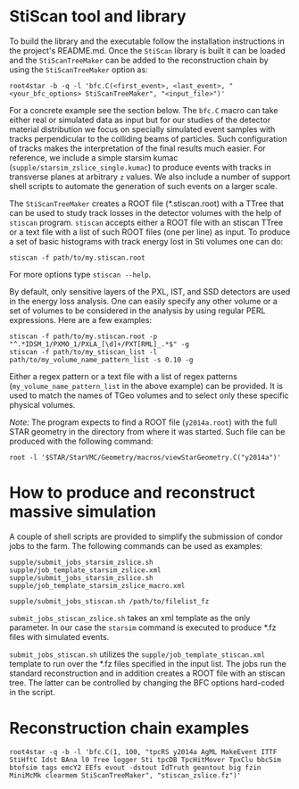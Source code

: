 StiScan tool and library
========================

To build the library and the executable follow the installation instructions in
the project's README.md. Once the `StiScan` library is built it can be loaded
and the `StiScanTreeMaker` can be added to the reconstruction chain by using the
`StiScanTreeMaker` option as:

    root4star -b -q -l 'bfc.C(<first_event>, <last_event>, "<your_bfc_options> StiScanTreeMaker", "<input_file>")'

For a concrete example see the section below. The `bfc.C` macro can take either
real or simulated data as input but for our studies of the detector material
distribution we focus on specially simulated event samples with tracks
perpendicular to the colliding beams of particles. Such configuration of tracks
makes the interpretation of the final results much easier. For reference, we
include a simple starsim kumac (`supple/starsim_zslice_single.kumac`) to produce
events with tracks in transverse planes at arbitrary `z` values. We also include
a number of support shell scripts to automate the generation of such events on
a larger scale.

The `StiScanTreeMaker` creates a ROOT file (\*.stiscan.root) with a TTree that
can be used to study track losses in the detector volumes with the help of
`stiscan` program. `stiscan` accepts either a ROOT file with an stiscan TTree or
a text file with a list of such ROOT files (one per line) as input. To produce
a set of basic histograms with track energy lost in Sti volumes one can do:

    stiscan -f path/to/my.stiscan.root

For more options type `stiscan --help`.

By default, only sensitive layers of the PXL, IST, and SSD detectors are used in
the energy loss analysis. One can easily specify any other volume or a set of
volumes to be considered in the analysis by using regular PERL expressions. Here
are a few examples:

    stiscan -f path/to/my.stiscan.root -p "^.*IDSM_1/PXMO_1/PXLA_[\d]+/PXT[RML]_.*$" -g
    stiscan -f path/to/my_stiscan_list -l path/to/my_volume_name_pattern_list -s 0.10 -g

Either a regex pattern or a text file with a list of regex patterns
(`my_volume_name_pattern_list` in the above example) can be provided. It is used
to match the names of TGeo volumes and to select only these specific physical
volumes.

*Note:* The program expects to find a ROOT file (`y2014a.root`) with the full
STAR geometry in the directory from where it was started. Such file can be
produced with the following command:

    root -l '$STAR/StarVMC/Geometry/macros/viewStarGeometry.C("y2014a")'


How to produce and reconstruct massive simulation
=================================================

A couple of shell scripts are provided to simplify the submission of condor jobs
to the farm. The following commands can be used as examples:

    supple/submit_jobs_starsim_zslice.sh supple/job_template_starsim_zslice.xml
    supple/submit_jobs_starsim_zslice.sh supple/job_template_starsim_zslice_macro.xml

    supple/submit_jobs_stiscan.sh /path/to/filelist_fz

`submit_jobs_stiscan_zslice.sh` takes an xml template as the only parameter. In
our case the `starsim` command is executed to produce \*.fz files with simulated
events.

`submit_jobs_stiscan.sh` utilizes the `supple/job_template_stiscan.xml`
template to run over the \*.fz files specified in the input list. The jobs run
the standard reconstruction and in addition creates a ROOT file with an stiscan
tree. The latter can be controlled by changing the BFC options hard-coded in the
script.


Reconstruction chain examples
=============================

    root4star -q -b -l 'bfc.C(1, 100, "tpcRS y2014a AgML MakeEvent ITTF StiHftC Idst BAna l0 Tree logger Sti tpcDB TpcHitMover TpxClu bbcSim btofsim tags emcY2 EEfs evout -dstout IdTruth geantout big fzin MiniMcMk clearmem StiScanTreeMaker", "stiscan_zslice.fz")'
